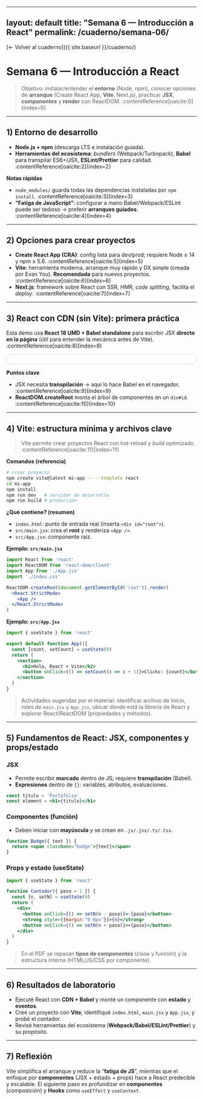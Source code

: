 
---
layout: default
title: "Semana 6 — Introducción a React"
permalink: /cuaderno/semana-06/
---

[← Volver al cuaderno]({{ site.baseurl }}/cuaderno/)

# Semana 6 — Introducción a React

> Objetivo: instalar/entender el **entorno** (Node, npm), conocer opciones de **arranque** (Create React App, **Vite**, Next.js), practicar **JSX**, **componentes** y **render** con ReactDOM. :contentReference[oaicite:0]{index=0}

---

## 1) Entorno de desarrollo

- **Node.js + npm** (descarga LTS e instalación guiada).   
- **Herramientas del ecosistema**: *bundlers* (Webpack/Turbopack), **Babel** para transpilar ES6+/JSX, **ESLint/Prettier** para calidad. :contentReference[oaicite:2]{index=2}

**Notas rápidas**
- `node_modules/` guarda todas las dependencias instaladas por `npm install`. :contentReference[oaicite:3]{index=3}
- **“Fatiga de JavaScript”**: configurar a mano Babel/Webpack/ESLint puede ser tedioso → preferir **arranques guiados**. :contentReference[oaicite:4]{index=4}

---

## 2) Opciones para crear proyectos

- **Create React App (CRA)**: config lista para dev/prod; requiere Node ≥ 14 y npm ≥ 5.6. :contentReference[oaicite:5]{index=5}  
- **Vite**: herramienta moderna, arranque muy rápido y DX simple (creada por Evan You). **Recomendada** para nuevos proyectos. :contentReference[oaicite:6]{index=6}  
- **Next.js**: framework sobre React con SSR, HMR, *code splitting*, facilita el *deploy*. :contentReference[oaicite:7]{index=7}

---

## 3) React con CDN (sin Vite): primera práctica

Esta demo usa **React 18 UMD + Babel standalone** para escribir JSX **directo en la página** (útil para entender la mecánica antes de Vite). :contentReference[oaicite:8]{index=8}

<div class="card" style="border:1px solid #d0d7de;border-radius:12px;padding:12px;background:#fff">
  <div id="hello-root"></div>
</div>

<!-- Carga de React y Babel para la demo -->
<script crossorigin src="https://unpkg.com/react@18/umd/react.development.js"></script>
<script crossorigin src="https://unpkg.com/react-dom@18/umd/react-dom.development.js"></script>
<script src="https://unpkg.com/@babel/standalone/babel.min.js"></script>

<script type="text/babel">
  const { useState } = React;

  function HolaReact({ nombre }) {
    const [clicks, setClicks] = useState(0);
    return (
      <div>
        <h3>Hola, {nombre} 👋</h3>
        <button onClick={() => setClicks(c => c + 1)}>Clicks: {clicks}</button>
      </div>
    );
  }

  const root = ReactDOM.createRoot(document.getElementById('hello-root'));
  root.render(<HolaReact nombre="Edison" />);
</script>

**Puntos clave**
- JSX necesita **transpilación** → aquí lo hace Babel en el navegador. :contentReference[oaicite:9]{index=9}
- **ReactDOM.createRoot** monta el árbol de componentes en un `div#id`. :contentReference[oaicite:10]{index=10}

---

## 4) Vite: estructura mínima y archivos clave

> Vite permite crear proyectos React con hot-reload y *build* optimizado. :contentReference[oaicite:11]{index=11}

**Comandos (referencia)**
```bash
# crear proyecto
npm create vite@latest mi-app -- --template react
cd mi-app
npm install
npm run dev   # servidor de desarrollo
npm run build # producción
````

**¿Qué contiene? (resumen)**

* `index.html`: punto de entrada real (inserta `<div id="root">`).
* `src/main.jsx`: crea el **root** y renderiza `<App />`.
* `src/App.jsx`: componente raíz.

**Ejemplo: `src/main.jsx`**

```jsx
import React from 'react'
import ReactDOM from 'react-dom/client'
import App from './App.jsx'
import './index.css'

ReactDOM.createRoot(document.getElementById('root')).render(
  <React.StrictMode>
    <App />
  </React.StrictMode>
)
```

**Ejemplo: `src/App.jsx`**

```jsx
import { useState } from 'react'

export default function App(){
  const [count, setCount] = useState(0)
  return (
    <section>
      <h2>Hola, React + Vite</h2>
      <button onClick={() => setCount(c => c + 1)}>Clicks: {count}</button>
    </section>
  )
}
```

> Actividades sugeridas por el material: identificar archivo de inicio, roles de `main.jsx` y `App.jsx`, ubicar dónde está la librería de React y explorar React/ReactDOM (propiedades y métodos). 

---

## 5) Fundamentos de React: JSX, componentes y props/estado

### JSX

* Permite escribir **marcado** dentro de JS; requiere **transpilación** (Babel). 
* **Expresiones** dentro de `{}`: variables, atributos, evaluaciones. 

```jsx
const titulo = 'Portafolio'
const element = <h1>{titulo}</h1>
```

### Componentes (función)

* Deben iniciar con **mayúscula** y se crean en `.js/.jsx/.ts/.tsx`. 

```jsx
function Badge({ text }) {
  return <span className="badge">{text}</span>
}
```

### Props y estado (useState)

```jsx
import { useState } from 'react'

function Contador({ paso = 1 }) {
  const [n, setN] = useState(0)
  return (
    <div>
      <button onClick={() => setN(n - paso)}>-{paso}</button>
      <strong style={{margin:"0 8px"}}>{n}</strong>
      <button onClick={() => setN(n + paso)}>+{paso}</button>
    </div>
  )
}
```

> En el PDF se repasan **tipos de componentes** (clase y función) y la estructura interna (HTML/JS/CSS por componente). 

---

## 6) Resultados de laboratorio

* Ejecuté React con **CDN + Babel** y monté un componente con **estado** y **eventos**. 
* Creé un proyecto con **Vite**, identifiqué `index.html`, `main.jsx` y `App.jsx`, y probé el contador. 
* Revisé herramientas del ecosistema (**Webpack/Babel/ESLint/Prettier**) y su propósito. 

---

## 7) Reflexión

Vite simplifica el arranque y reduce la “**fatiga de JS**”, mientras que el enfoque por **componentes** (JSX + estado + props) hace a React predecible y escalable. El siguiente paso es profundizar en **componentes** (composición) y **Hooks** como `useEffect` y `useContext`.


